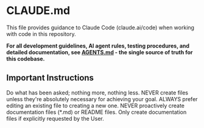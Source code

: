 # CLAUDE.md

This file provides guidance to Claude Code (claude.ai/code) when working with code in this repository.

**For all development guidelines, AI agent rules, testing procedures, and detailed documentation, see [AGENTS.md](./AGENTS.md) - the single source of truth for this codebase.**

## Important Instructions

Do what has been asked; nothing more, nothing less.
NEVER create files unless they're absolutely necessary for achieving your goal.
ALWAYS prefer editing an existing file to creating a new one.
NEVER proactively create documentation files (*.md) or README files. Only create documentation files if explicitly requested by the User.